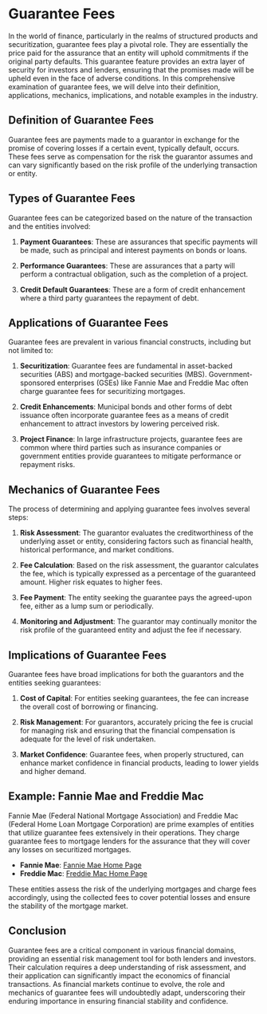 # Guarantee Fees

In the world of finance, particularly in the realms of structured products and securitization, guarantee fees play a pivotal role. They are essentially the price paid for the assurance that an entity will uphold commitments if the original party defaults. This guarantee feature provides an extra layer of security for investors and lenders, ensuring that the promises made will be upheld even in the face of adverse conditions. In this comprehensive examination of guarantee fees, we will delve into their definition, applications, mechanics, implications, and notable examples in the industry.

## Definition of Guarantee Fees

Guarantee fees are payments made to a guarantor in exchange for the promise of covering losses if a certain event, typically default, occurs. These fees serve as compensation for the risk the guarantor assumes and can vary significantly based on the risk profile of the underlying transaction or entity.

## Types of Guarantee Fees

Guarantee fees can be categorized based on the nature of the transaction and the entities involved:

1. **Payment Guarantees**: These are assurances that specific payments will be made, such as principal and interest payments on bonds or loans.
   
2. **Performance Guarantees**: These are assurances that a party will perform a contractual obligation, such as the completion of a project.
   
3. **Credit Default Guarantees**: These are a form of credit enhancement where a third party guarantees the repayment of debt.

## Applications of Guarantee Fees

Guarantee fees are prevalent in various financial constructs, including but not limited to:

1. **Securitization**: Guarantee fees are fundamental in asset-backed securities (ABS) and mortgage-backed securities (MBS). Government-sponsored enterprises (GSEs) like Fannie Mae and Freddie Mac often charge guarantee fees for securitizing mortgages.
   
2. **Credit Enhancements**: Municipal bonds and other forms of debt issuance often incorporate guarantee fees as a means of credit enhancement to attract investors by lowering perceived risk.
   
3. **Project Finance**: In large infrastructure projects, guarantee fees are common where third parties such as insurance companies or government entities provide guarantees to mitigate performance or repayment risks.

## Mechanics of Guarantee Fees

The process of determining and applying guarantee fees involves several steps:

1. **Risk Assessment**: The guarantor evaluates the creditworthiness of the underlying asset or entity, considering factors such as financial health, historical performance, and market conditions.
   
2. **Fee Calculation**: Based on the risk assessment, the guarantor calculates the fee, which is typically expressed as a percentage of the guaranteed amount. Higher risk equates to higher fees.
   
3. **Fee Payment**: The entity seeking the guarantee pays the agreed-upon fee, either as a lump sum or periodically.
   
4. **Monitoring and Adjustment**: The guarantor may continually monitor the risk profile of the guaranteed entity and adjust the fee if necessary.

## Implications of Guarantee Fees

Guarantee fees have broad implications for both the guarantors and the entities seeking guarantees:

1. **Cost of Capital**: For entities seeking guarantees, the fee can increase the overall cost of borrowing or financing.
   
2. **Risk Management**: For guarantors, accurately pricing the fee is crucial for managing risk and ensuring that the financial compensation is adequate for the level of risk undertaken.
   
3. **Market Confidence**: Guarantee fees, when properly structured, can enhance market confidence in financial products, leading to lower yields and higher demand.

## Example: Fannie Mae and Freddie Mac

Fannie Mae (Federal National Mortgage Association) and Freddie Mac (Federal Home Loan Mortgage Corporation) are prime examples of entities that utilize guarantee fees extensively in their operations. They charge guarantee fees to mortgage lenders for the assurance that they will cover any losses on securitized mortgages.

- **Fannie Mae**: [Fannie Mae Home Page](https://www.fanniemae.com)
- **Freddie Mac**: [Freddie Mac Home Page](https://www.freddiemac.com)

These entities assess the risk of the underlying mortgages and charge fees accordingly, using the collected fees to cover potential losses and ensure the stability of the mortgage market.

## Conclusion

Guarantee fees are a critical component in various financial domains, providing an essential risk management tool for both lenders and investors. Their calculation requires a deep understanding of risk assessment, and their application can significantly impact the economics of financial transactions. As financial markets continue to evolve, the role and mechanics of guarantee fees will undoubtedly adapt, underscoring their enduring importance in ensuring financial stability and confidence.